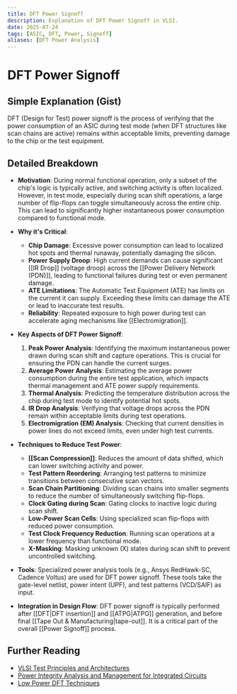 ```yaml
---
title: DFT Power Signoff
description: Explanation of DFT Power Signoff in VLSI.
date: 2025-07-24
tags: [ASIC, DFT, Power, Signoff]
aliases: [DFT Power Analysis]
---
```


# DFT Power Signoff

## Simple Explanation (Gist)
DFT (Design for Test) power signoff is the process of verifying that the power consumption of an ASIC during test mode (when DFT structures like scan chains are active) remains within acceptable limits, preventing damage to the chip or the test equipment.

## Detailed Breakdown

*   **Motivation**: During normal functional operation, only a subset of the chip's logic is typically active, and switching activity is often localized. However, in test mode, especially during scan shift operations, a large number of flip-flops can toggle simultaneously across the entire chip. This can lead to significantly higher instantaneous power consumption compared to functional mode.

*   **Why it's Critical**: 
    *   **Chip Damage**: Excessive power consumption can lead to localized hot spots and thermal runaway, potentially damaging the silicon.
    *   **Power Supply Droop**: High current demands can cause significant [[IR Drop]] (voltage droop) across the [[Power Delivery Network (PDN)]], leading to functional failures during test or even permanent damage.
    *   **ATE Limitations**: The Automatic Test Equipment (ATE) has limits on the current it can supply. Exceeding these limits can damage the ATE or lead to inaccurate test results.
    *   **Reliability**: Repeated exposure to high power during test can accelerate aging mechanisms like [[Electromigration]].

*   **Key Aspects of DFT Power Signoff**: 
    1.  **Peak Power Analysis**: Identifying the maximum instantaneous power drawn during scan shift and capture operations. This is crucial for ensuring the PDN can handle the current surges.
    2.  **Average Power Analysis**: Estimating the average power consumption during the entire test application, which impacts thermal management and ATE power supply requirements.
    3.  **Thermal Analysis**: Predicting the temperature distribution across the chip during test mode to identify potential hot spots.
    4.  **IR Drop Analysis**: Verifying that voltage drops across the PDN remain within acceptable limits during test operations.
    5.  **Electromigration (EM) Analysis**: Checking that current densities in power lines do not exceed limits, even under high test currents.

*   **Techniques to Reduce Test Power**: 
    *   **[[Scan Compression]]**: Reduces the amount of data shifted, which can lower switching activity and power.
    *   **Test Pattern Reordering**: Arranging test patterns to minimize transitions between consecutive scan vectors.
    *   **Scan Chain Partitioning**: Dividing scan chains into smaller segments to reduce the number of simultaneously switching flip-flops.
    *   **Clock Gating during Scan**: Gating clocks to inactive logic during scan shift.
    *   **Low-Power Scan Cells**: Using specialized scan flip-flops with reduced power consumption.
    *   **Test Clock Frequency Reduction**: Running scan operations at a lower frequency than functional mode.
    *   **X-Masking**: Masking unknown (X) states during scan shift to prevent uncontrolled switching.

*   **Tools**: Specialized power analysis tools (e.g., Ansys RedHawk-SC, Cadence Voltus) are used for DFT power signoff. These tools take the gate-level netlist, power intent (UPF), and test patterns (VCD/SAIF) as input.

*   **Integration in Design Flow**: DFT power signoff is typically performed after [[DFT|DFT insertion]] and [[ATPG|ATPG]] generation, and before final [[Tape Out & Manufacturing|tape-out]]. It is a critical part of the overall [[Power Signoff]] process.

## Further Reading

*   [VLSI Test Principles and Architectures](https://www.amazon.com/VLSI-Test-Principles-Architectures-Wang/dp/0123706015)
*   [Power Integrity Analysis and Management for Integrated Circuits](https://www.amazon.com/Power-Integrity-Analysis-Management-Integrated/dp/0132398202)
*   [Low Power DFT Techniques](https://www.synopsys.com/glossary/low-power-dft.html)